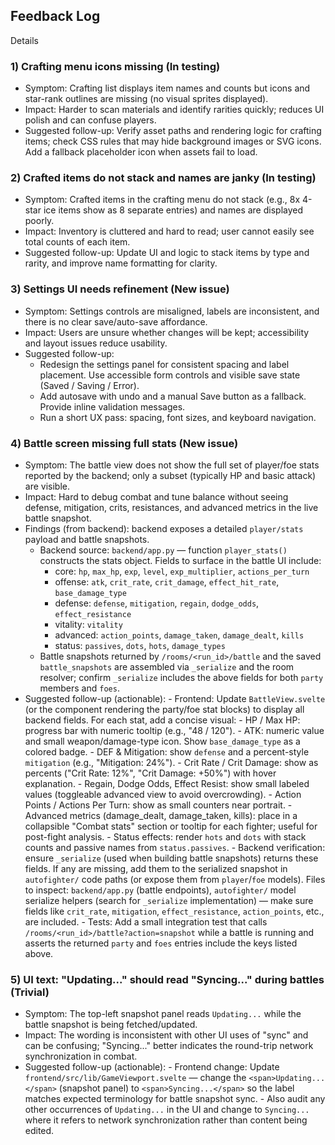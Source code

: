 ## Feedback Log
Details

### 1) Crafting menu icons missing (In testing)
- Symptom: Crafting list displays item names and counts but icons and star-rank outlines are missing (no visual sprites displayed).
- Impact: Harder to scan materials and identify rarities quickly; reduces UI polish and can confuse players.
- Suggested follow-up: Verify asset paths and rendering logic for crafting items; check CSS rules that may hide background images or SVG icons. Add a fallback placeholder icon when assets fail to load.

### 2) Crafted items do not stack and names are janky (In testing)
- Symptom: Crafted items in the crafting menu do not stack (e.g., 8x 4-star ice items show as 8 separate entries) and names are displayed poorly.
- Impact: Inventory is cluttered and hard to read; user cannot easily see total counts of each item.
- Suggested follow-up: Update UI and logic to stack items by type and rarity, and improve name formatting for clarity.

### 3) Settings UI needs refinement (New issue)
- Symptom: Settings controls are misaligned, labels are inconsistent, and there is no clear save/auto-save affordance.
- Impact: Users are unsure whether changes will be kept; accessibility and layout issues reduce usability.
- Suggested follow-up:
	- Redesign the settings panel for consistent spacing and label placement. Use accessible form controls and visible save state (Saved / Saving / Error).
	- Add autosave with undo and a manual Save button as a fallback. Provide inline validation messages.
	- Run a short UX pass: spacing, font sizes, and keyboard navigation.

### 4) Battle screen missing full stats (New issue)
- Symptom: The battle view does not show the full set of player/foe stats reported by the backend; only a subset (typically HP and basic attack) are visible.
- Impact: Hard to debug combat and tune balance without seeing defense, mitigation, crits, resistances, and advanced metrics in the live battle snapshot.
- Findings (from backend): backend exposes a detailed `player/stats` payload and battle snapshots.
	- Backend source: `backend/app.py` — function `player_stats()` constructs the stats object. Fields to surface in the battle UI include:
		- core: `hp`, `max_hp`, `exp`, `level`, `exp_multiplier`, `actions_per_turn`
		- offense: `atk`, `crit_rate`, `crit_damage`, `effect_hit_rate`, `base_damage_type`
		- defense: `defense`, `mitigation`, `regain`, `dodge_odds`, `effect_resistance`
		- vitality: `vitality`
		- advanced: `action_points`, `damage_taken`, `damage_dealt`, `kills`
		- status: `passives`, `dots`, `hots`, `damage_types`
	- Battle snapshots returned by `/rooms/<run_id>/battle` and the saved `battle_snapshots` are assembled via `_serialize` and the room resolver; confirm `_serialize` includes the above fields for both `party` members and `foes`.
- Suggested follow-up (actionable):
		- Frontend: Update `BattleView.svelte` (or the component rendering the party/foe stat blocks) to display all backend fields. For each stat, add a concise visual:
			- HP / Max HP: progress bar with numeric tooltip (e.g., "48 / 120").
			- ATK: numeric value and small weapon/damage-type icon. Show `base_damage_type` as a colored badge.
			- DEF & Mitigation: show `defense` and a percent-style `mitigation` (e.g., "Mitigation: 24%").
			- Crit Rate / Crit Damage: show as percents ("Crit Rate: 12%", "Crit Damage: +50%") with hover explanation.
			- Regain, Dodge Odds, Effect Resist: show small labeled values (toggleable advanced view to avoid overcrowding).
			- Action Points / Actions Per Turn: show as small counters near portrait.
			- Advanced metrics (damage_dealt, damage_taken, kills): place in a collapsible "Combat stats" section or tooltip for each fighter; useful for post-fight analysis.
			- Status effects: render `hots` and `dots` with stack counts and passive names from `status.passives`.
		- Backend verification: ensure `_serialize` (used when building battle snapshots) returns these fields. If any are missing, add them to the serialized snapshot in `autofighter/` code paths (or expose them from `player`/`foe` models). Files to inspect: `backend/app.py` (battle endpoints), `autofighter/` model serialize helpers (search for `_serialize` implementation) — make sure fields like `crit_rate`, `mitigation`, `effect_resistance`, `action_points`, etc., are included.
		- Tests: Add a small integration test that calls `/rooms/<run_id>/battle?action=snapshot` while a battle is running and asserts the returned `party` and `foes` entries include the keys listed above.

### 5) UI text: "Updating..." should read "Syncing..." during battles (Trivial)
- Symptom: The top-left snapshot panel reads `Updating...` while the battle snapshot is being fetched/updated.
- Impact: The wording is inconsistent with other UI uses of "sync" and can be confusing; "Syncing..." better indicates the round-trip network synchronization in combat.
- Suggested follow-up (actionable):
		- Frontend change: Update `frontend/src/lib/GameViewport.svelte` — change the `<span>Updating...</span>` (snapshot panel) to `<span>Syncing...</span>` so the label matches expected terminology for battle snapshot sync.
		- Also audit any other occurrences of `Updating...` in the UI and change to `Syncing...` where it refers to network synchronization rather than content being edited.

